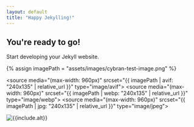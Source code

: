 ```yaml
---
layout: default
title: "Happy Jekylling!"
---
```


## You're ready to go!

Start developing your Jekyll website.

<picture>
 {% assign imagePath = "assets/images/cybran-test-image.png" %}

  <!-- Keep it small to reduce test time -->
  <source media="(max-width: 960px)" srcset="{{ imagePath | avif: "240x135" | relative_url }}" type="image/avif">
  <source media="(max-width: 960px)" srcset="{{ imagePath | webp: "240x135" | relative_url }}" type="image/webp">
  <source media="(max-width: 960px)" srcset="{{ imagePath | jpg: "240x135" | relative_url }}" type="image/jpeg">

  <img class="thumbnail-image" src="{{ imagePath | relative_url }}" alt="{{include.alt}}">
</picture>